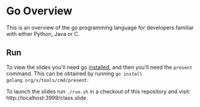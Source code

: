 # Go Overview

This is an overview of the go programming language for developers familiar with either Python, Java or C.

## Run

To view the slides you'll need go [installed](https://golang.org/dl/), and then you'll need the `present` command. This can be obtained by running `go install golang.org/x/tools/cmd/present`.

To launch the slides run `./run.sh` in a checkout of this repository and visit: http://localhost:3999/class.slide.

